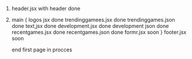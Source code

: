 1. header.jsx with header                                done
2. main {
   logos jsx                                             done
   trendinggamees.jsx                                    done
   trendinggames.json                                    done
   text,jsx                                              done
   development.jsx                                       done
   development json                                      done
   recentgames.jsx                                       done
   recentgames.json                                      done
   formr.jsx                                             soon
   }
   footer.jsx                                            soon

   end first page                                        in procces